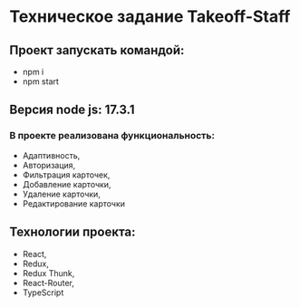# Техническое задание Takeoff-Staff

## Проект запускать командой:
- npm i 
- npm start

## Версия node js: 17.3.1

### В проекте реализована функциональность:
- Адаптивность,
- Авторизация,
- Фильтрация карточек,
- Добавление карточки,
- Удаление карточки,
- Редактирование карточки

## Технологии проекта:
- React,
- Redux,
- Redux Thunk,
- React-Router,
- TypeScript
